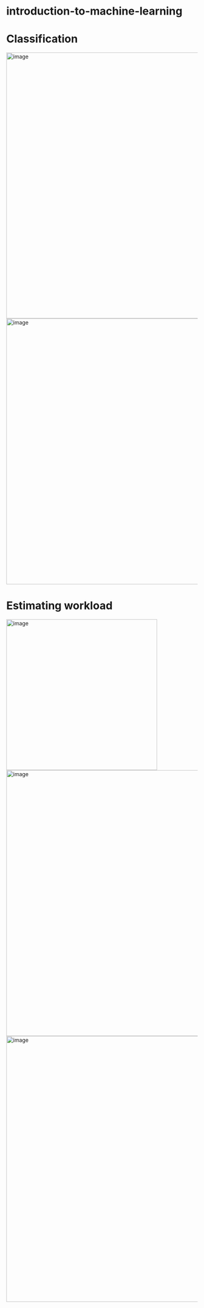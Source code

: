 # introduction-to-machine-learning

# Classification
<img width="700" alt="image" src="https://github.com/JakubBilski/introduction-to-machine-learning/assets/47048420/ed546300-a4e8-4dc9-946c-2cce3509558e">

<img width="700" alt="image" src="https://github.com/JakubBilski/introduction-to-machine-learning/assets/47048420/540c2f9c-43cf-4733-95ee-8862fc4b20da">

# Estimating workload

<img width="397" alt="image" src="https://github.com/JakubBilski/introduction-to-machine-learning/assets/47048420/2dd51be9-c05c-492e-9a37-20c680c5a9e3">

<img width="700" alt="image" src="https://github.com/JakubBilski/introduction-to-machine-learning/assets/47048420/a6dfaa6a-eb6a-467b-9572-740d6c7c4929">

<img width="700" alt="image" src="https://github.com/JakubBilski/introduction-to-machine-learning/assets/47048420/834ffa7c-97fb-4f8e-9f27-b90eb56eb599">

